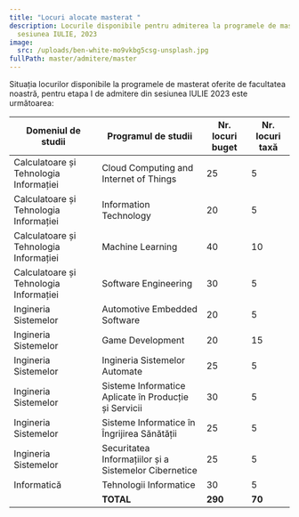 ```yaml
---
title: "Locuri alocate masterat "
description: Locurile disponibile pentru admiterea la programele de masterat,
  sesiunea IULIE, 2023
image:
  src: /uploads/ben-white-mo9vkbg5csg-unsplash.jpg
fullPath: master/admitere/master
---
```

Situația locurilor disponibile la programele de masterat oferite de facultatea noastră, pentru etapa I de admitere din sesiunea IULIE 2023 este următoarea:

| **Domeniul de studii**                 | **Programul de studii**                               | **Nr. locuri buget** | **Nr. locuri taxă** |
| -------------------------------------- | ----------------------------------------------------- | -------------------- | ------------------- |
| Calculatoare și Tehnologia Informației | Cloud Computing and Internet of Things                | 25                   | 5                   |
| Calculatoare și Tehnologia Informației | Information Technology                                | 20                   | 5                   |
| Calculatoare și Tehnologia Informației | Machine Learning                                      | 40                   | 10                  |
| Calculatoare și Tehnologia Informației | Software Engineering                                  | 30                   | 5                   |
| Ingineria Sistemelor                   | Automotive Embedded Software                          | 20                   | 5                   |
| Ingineria Sistemelor                   | Game Development                                      | 20                   | 15                  |
| Ingineria Sistemelor                   | Ingineria Sistemelor Automate                         | 25                   | 5                   |
| Ingineria Sistemelor                   | Sisteme Informatice Aplicate în Producție și Servicii | 30                   | 5                   |
| Ingineria Sistemelor                   | Sisteme Informatice în Îngrijirea Sănătății           | 25                   | 5                   |
| Ingineria Sistemelor                   | Securitatea Informațiilor și a Sistemelor Cibernetice | 25                   | 5                   |
| Informatică                            | Tehnologii Informatice                                | 30                   | 5                   |
|                                        | **TOTAL**                                             | **290**              | **70**              |